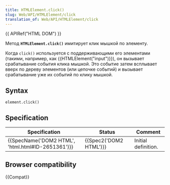 ```yaml
---
title: HTMLElement.click()
slug: Web/API/HTMLElement/click
translation_of: Web/API/HTMLElement/click
---
```

{{ APIRef("HTML DOM") }}

Метод **`HTMLElement.click()`** имитирует клик мышкой по элементу.

Когда `click()` используется с поддерживающими его элементами (такими, например, как {{HTMLElement("input")}}), он вызывает срабатывание события клика мышкой. Это событие затем всплывает вверх по дереву элементов (или цепочке событий) и вызывает срабатывание уже их событий по клику мышкой.

## Syntax

```
element.click()
```

## Specification

| Specification                                                    | Status                       | Comment             |
| ---------------------------------------------------------------- | ---------------------------- | ------------------- |
| {{SpecName('DOM2 HTML', 'html.html#ID-2651361')}} | {{Spec2('DOM2 HTML')}} | Initial definition. |

## Browser compatibility

{{Compat}}
